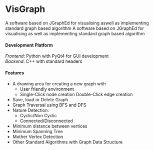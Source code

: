 # VisGraph
A software based on JGraphEd for visualising aswell as implementing standard graph based algorithm
A software based on JGraphEd for visualising as well as implementing standard graph based algorithm

#### Development Platform
*Frontend*: Python with PyQt4 for GUI development
<br/> *Backend*: C++ with standard headers

#### Features
* A drawing area for creating a new graph with
  * User friendly environment
  * Single-Click node creation  Double-Click edge creation
* Save, load or Delete Graph
* Graph Traversal using BFS and DFS
* Nature Detection:
  * Cyclic/Non Cyclic
  * Connected/Disconnected
* Minimum distance between vertices
* Minimum Spanning Tree
* Mother Vertex Detection
* Other Standard Algorithms with Graph Data Structure
